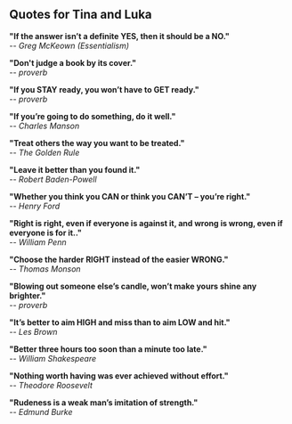 ## Quotes for Tina and Luka


**"If the answer isn’t a definite YES, then it should be a NO."**  
-- *Greg McKeown (Essentialism)*


**"Don't judge a book by its cover."**  
-- *proverb*


**"If you STAY ready, you won’t have to GET ready."**  
-- *proverb*


**"If you’re going to do something, do it well."**  
-- *Charles Manson*


**"Treat others the way you want to be treated."**  
-- *The Golden Rule*


**"Leave it better than you found it."**  
-- *Robert Baden-Powell*


**"Whether you think you CAN or think you CAN’T – you’re right."**  
-- *Henry Ford*


**"Right is right, even if everyone is against it, and wrong is wrong, even if everyone is for it.."**  
-- *William Penn*


**"Choose the harder RIGHT instead of the easier WRONG."**  
-- *Thomas Monson*


**"Blowing out someone else’s candle, won’t make yours shine any brighter."**  
-- *proverb*


**"It’s better to aim HIGH and miss than to aim LOW and hit."**  
-- *Les Brown*


**"Better three hours too soon than a minute too late."**  
-- *William Shakespeare*


**"Nothing worth having was ever achieved without effort."**  
-- *Theodore Roosevelt*


**"Rudeness is a weak man’s imitation of strength."**  
-- *Edmund Burke*